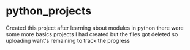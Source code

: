 # python_projects
Created this project after learning about modules in python there were some more basics projects I had created but the files got deleted so uploading waht's remaining to 
track the progress
